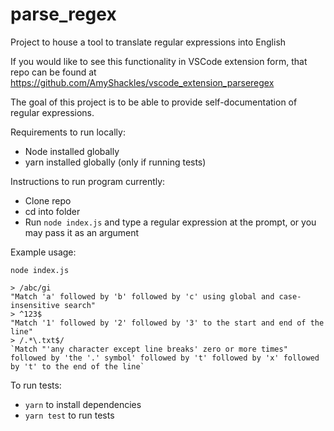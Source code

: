 # parse_regex

Project to house a tool to translate regular expressions into English

If you would like to see this functionality in VSCode extension form, that repo can be found at https://github.com/AmyShackles/vscode_extension_parseregex

The goal of this project is to be able to provide self-documentation of regular expressions.

Requirements to run locally:

- Node installed globally
- yarn installed globally (only if running tests)

Instructions to run program currently:

- Clone repo
- cd into folder
- Run `node index.js` and type a regular expression at the prompt, or you may
  pass it as an argument
  
Example usage:

`node index.js`
```
> /abc/gi
"Match 'a' followed by 'b' followed by 'c' using global and case-insensitive search"
> ^123$
"Match '1' followed by '2' followed by '3' to the start and end of the line"
> /.*\.txt$/
`Match "'any character except line breaks' zero or more times" followed by 'the '.' symbol' followed by 't' followed by 'x' followed by 't' to the end of the line`
```

To run tests:

- `yarn` to install dependencies
- `yarn test` to run tests
